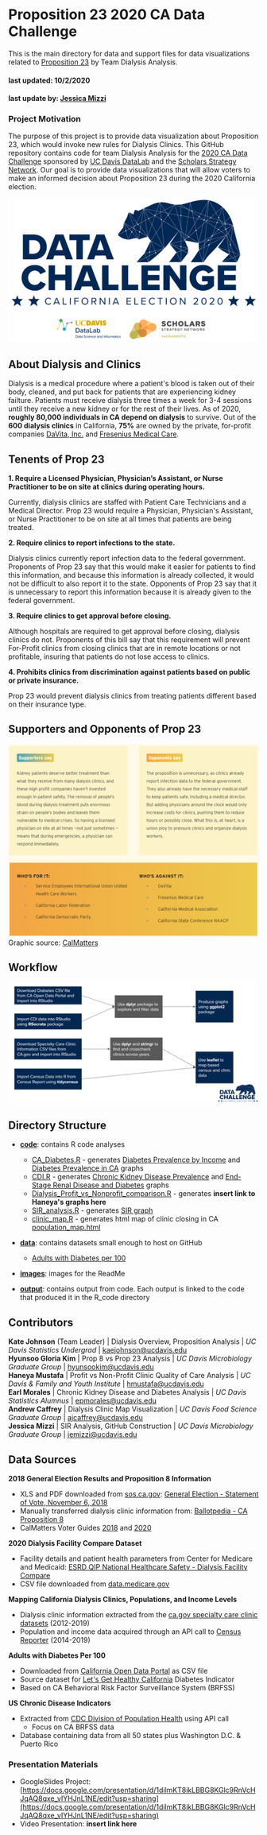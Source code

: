 # Proposition 23 2020 CA Data Challenge

This is the main directory for data and support files for data visualizations related to [Proposition 23](https://voterguide.sos.ca.gov/propositions/23/) by Team Dialysis Analysis.

#### last updated: 10/2/2020
#### last update by: [Jessica Mizzi](https://github.com/jessicamizzi)


### Project Motivation
The purpose of this project is to provide data visualization about Proposition 23, which would invoke new rules for Dialysis Clinics. This GitHub repository contains code for team Dialysis Analysis for the [2020 CA Data Challenge](https://datalab.ucdavis.edu/ca-election-2020-data-challenge/) sponsored by [UC Davis DataLab](https://datalab.ucdavis.edu/) and the [Scholars Strategy Network](https://scholars.org/chapter/sacramento). Our goal is to provide data visualizations that will allow voters to make an informed decision about Proposition 23 during the 2020 California election.

![images/CAelections_data_challenge_crop.png](images/CAelections_data_challenge_crop.png)

## About Dialysis and Clinics

Dialysis is a medical procedure where a patient's blood is taken out of their body, cleaned, and put back for patients that are experiencing kidney failture. Patients must receive dialysis three times a week for 3-4 sessions until they receive a new kidney or for the rest of their lives. As of 2020, **roughly 80,000 individuals in CA depend on dialysis** to survive. Out of the **600 dialysis clinics** in California, **75%** are owned by the private, for-profit companies [DaVita, Inc.](https://www.davita.com/) and [Fresenius Medical Care](https://fmcna.com/).

## Tenents of Prop 23

**1. Require a Licensed Physician, Physician’s Assistant, or Nurse Practitioner to be on site at clinics during operating hours.**

Currently, dialysis clinics are staffed with Patient Care Technicians and a Medical Director. Prop 23 would require a Physician, Physician's Assistant, or Nurse Practitioner to be on site at all times that patients are being treated.

**2. Require clinics to report infections to the state.**

Dialysis clinics currently report infection data to the federal government. Proponents of Prop 23 say that this would make it easier for patients to find this information, and because this information is already collected, it would not be difficult to also report it to the state. Opponents of Prop 23 say that it is unnecessary to report this information because it is already given to the federal government.

**3. Require clinics to get approval before closing.**

Although hospitals are required to get approval before closing, dialysis clinics do not. Proponents of this bill say that this requirement will prevent For-Profit clinics from closing clinics that are in remote locations or not profitable, insuring that patients do not lose access to clinics.

**4. Prohibits clinics from discrimination against patients based on public or private insurance.**

Prop 23 would prevent dialysis clinics from treating patients different based on their insurance type.

## Supporters and Opponents of Prop 23

![images/proponents_opponents_CalMatters.png](images/proponents_opponents_CalMatters.png)
Graphic source: [CalMatters](https://calmatters.org/election-2020-guide/proposition-23-kidney-dialysis-clinics/)

## Workflow

![images/workflow_crop.png](images/workflow_crop.png)

## Directory Structure

* **[code](https://github.com/jessicamizzi/Prop23-CA-DataChallenge-2020/tree/main/code)**: contains R code analyses

	* [CA_Diabetes.R](https://github.com/jessicamizzi/Prop23-CA-DataChallenge-2020/blob/main/code/CA_Diabetes.R) - generates [Diabetes Prevalence by Income](https://github.com/jessicamizzi/Prop23-CA-DataChallenge-2020/blob/main/output/Income_Diabetes.png) and [Diabetes Prevalence in CA](https://github.com/jessicamizzi/Prop23-CA-DataChallenge-2020/blob/main/output/Diabetes_prevalence.png) graphs	
	* [CDI.R](https://github.com/jessicamizzi/Prop23-CA-DataChallenge-2020/blob/main/code/CDI.R) - generates [Chronic Kidney Disease Prevalence](https://github.com/jessicamizzi/Prop23-CA-DataChallenge-2020/blob/main/output/CKD_prevalence.png) and [End-Stage Renal Disease and Diabetes](https://github.com/jessicamizzi/Prop23-CA-DataChallenge-2020/blob/main/output/ESRD_diabetes.png) graphs
	* [Dialysis_Profit_vs_Nonprofit_comparison.R](https://github.com/jessicamizzi/Prop23-CA-DataChallenge-2020/blob/main/code/Dialysis_Profit_vs_Nonprofit_comparison.R) - generates **insert link to Haneya's graphs here**
	* [SIR_analysis.R](https://github.com/jessicamizzi/Prop23-CA-DataChallenge-2020/blob/main/code/SIR_analysis.R) - generates [SIR graph](https://github.com/jessicamizzi/Prop23-CA-DataChallenge-2020/blob/main/output/SIR_plot.png)	
	* [clinic_map.R](https://github.com/jessicamizzi/Prop23-CA-DataChallenge-2020/blob/main/code/clinic_map.R) - generates html map of clinic closing in CA [population_map.html](https://github.com/jessicamizzi/Prop23-CA-DataChallenge-2020/blob/main/output/population_map.html)

* **[data](https://github.com/jessicamizzi/Prop23-CA-DataChallenge-2020/tree/main/data)**: contains datasets small enough to host on GitHub
	* [Adults with Diabetes per 100](https://github.com/jessicamizzi/Prop23-CA-DataChallenge-2020/blob/main/data/adults-with-diabetes-per-100-lghc-indicator-23.csv)

* **[images](https://github.com/jessicamizzi/Prop23-CA-DataChallenge-2020/tree/main/images)**: images for the ReadMe

* **[output](https://github.com/jessicamizzi/Prop23-CA-DataChallenge-2020/tree/main/analysis_output)**: contains output from code. Each output is linked to the code that produced it in the R_code directory


## Contributors

**Kate Johnson** (Team Leader) | Dialysis Overview, Proposition Analysis | *UC Davis Statistics Undergrad* | kaejohnson@ucdavis.edu <br/>
**Hyunsoo Gloria Kim**  | Prop 8 vs Prop 23 Analysis | *UC Davis Microbiology Graduate Group* | hyunsookim@ucdavis.edu <br/>
**Haneya Mustafa** | Profit vs Non-Profit Clinic Quality of Care Analysis | *UC Davis & Family and Youth Institute* | hmustafa@ucdavis.edu <br/>
**Earl Morales** | Chronic Kidney Disease and Diabetes Analysis | *UC Davis Statistics Alumnus* | epmorales@ucdavis.edu <br/>
**Andrew Caffrey** | Dialysis Clinic Map Visualization | *UC Davis Food Science Graduate Group* | ajcaffrey@ucdavis.edu <br/>
**Jessica Mizzi** | SIR Analysis, GitHub Construction | *UC Davis Microbiology Graduate Group* | jemizzi@ucdavis.edu <br/>


## Data Sources

**2018 General Election Results and Proposition 8 Information**
* XLS and PDF downloaded from [sos.ca.gov](sos.ca.gov): [General Election - Statement of Vote, November 6, 2018](https://www.sos.ca.gov/elections/prior-elections/statewide-election-results/general-election-november-6-2018/statement-vote)
* Manually transferred dialysis clinic information from: [Ballotpedia - CA Proposition 8](https://ballotpedia.org/California_Proposition_8,_Limits_on_Dialysis_Clinics%27_Revenue_and_Required_Refunds_Initiative_(2018))
* CalMatters Voter Guides [2018](https://elections.calmatters.org/2018/california-ballot-measures/proposition-8-dialysis-clinic-profit-pruning/) and [2020](https://calmatters.org/election-2020-guide/proposition-23-kidney-dialysis-clinics/) 

**2020 Dialysis Facility Compare Dataset**
* Facility details and patient health parameters from Center for Medicare and Medicaid: [ESRD QIP National Healthcare Safety - Dialysis Facility Compare](https://data.medicare.gov/Dialysis-Facility-Compare/ESRD-QIP-National-Healthcare-Safety-Network-combin/bmqj-88i5)
* CSV file downloaded from [data.medicare.gov](data.medicare.gov)

**Mapping California Dialysis Clinics, Populations, and Income Levels**
* Dialysis clinic information extracted from the [ca.gov specialty care clinic datasets](https://data.ca.gov/dataset/specialty-care-clinic-complete-data-set) (2012-2019)
* Population and income data acquired through an API call to [Census Reporter](https://censusreporter.org/topics/) (2014-2019)

**Adults with Diabetes Per 100**
* Downloaded from [California Open Data Portal](https://data.ca.gov/dataset/adults-with-diabetes-per-100-lghc-indicator) as CSV file
* Source dataset for [Let's Get Healthy California](https://letsgethealthy.ca.gov/goals/living-well/decreasing-diabetes-prevalence/) Diabetes Indicator
* Based on CA Behavioral Risk Factor Surveillance System (BRFSS)

**US Chronic Disease Indicators**
* Extracted from [CDC Division of Population Health](https://chronicdata.cdc.gov/Chronic-Disease-Indicators/U-S-Chronic-Disease-Indicators-CDI-/g4ie-h725) using API call
	* Focus on CA BRFSS data
* Database containing data from all 50 states plus Washington D.C. & Puerto Rico

### Presentation Materials

* GoogleSlides Project: [https://docs.google.com/presentation/d/1dilmKT8ikLBBG8KGlc9RnVcHJqAQ8qxe_vIYHJnL1NE/edit?usp=sharing](https://docs.google.com/presentation/d/1dilmKT8ikLBBG8KGlc9RnVcHJqAQ8qxe_vIYHJnL1NE/edit?usp=sharing)
* Video Presentation: **insert link here**
